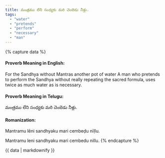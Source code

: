 ```yaml
---
title: మంత్రము లేని సంధ్యకు మరి చెంబెడు నీళ్లు.
tags:
  - "water"
  - "pretends"
  - "perform"
  - "necessary"
  - "man"
---
```


{% capture data %}
#### Proverb Meaning in English:
For the Sandhya without Mantras another pot of water
A man who pretends to perform the Sandhya without really repeating the sacred formula, uses twice as much water as is necessary.

#### Proverb Meaning in Telugu:
మంత్రము లేని సంధ్యకు మరి చెంబెడు నీళ్లు.

#### Romanization:
Mantramu lēni sandhyaku mari cembeḍu nīḷlu.

Mantramu leni sandhyaku mari cembedu nillu.
{% endcapture %}

{{ data | markdownify }}

